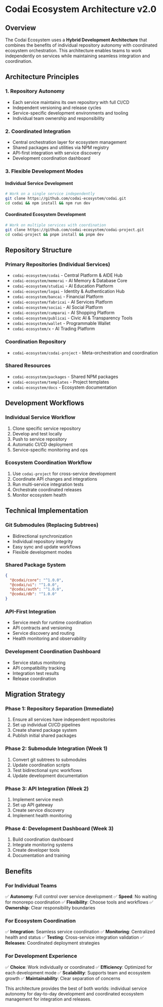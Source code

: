 # Codai Ecosystem Architecture v2.0

## Overview

The Codai Ecosystem uses a **Hybrid Development Architecture** that combines the benefits of individual repository autonomy with coordinated ecosystem orchestration. This architecture enables teams to work independently on services while maintaining seamless integration and coordination.

## Architecture Principles

### 1. **Repository Autonomy**
- Each service maintains its own repository with full CI/CD
- Independent versioning and release cycles
- Service-specific development environments and tooling
- Individual team ownership and responsibility

### 2. **Coordinated Integration**
- Central orchestration layer for ecosystem management
- Shared packages and utilities via NPM registry
- API-first integration with service discovery
- Development coordination dashboard

### 3. **Flexible Development Modes**

#### Individual Service Development
```bash
# Work on a single service independently
git clone https://github.com/codai-ecosystem/codai.git
cd codai && npm install && npm run dev
```

#### Coordinated Ecosystem Development
```bash
# Work on multiple services with coordination
git clone https://github.com/codai-ecosystem/codai-project.git
cd codai-project && pnpm install && pnpm dev
```

## Repository Structure

### Primary Repositories (Individual Services)
- `codai-ecosystem/codai` - Central Platform & AIDE Hub
- `codai-ecosystem/memorai` - AI Memory & Database Core  
- `codai-ecosystem/studiai` - AI Education Platform
- `codai-ecosystem/logai` - Identity & Authentication Hub
- `codai-ecosystem/bancai` - Financial Platform
- `codai-ecosystem/fabricai` - AI Services Platform
- `codai-ecosystem/sociai` - AI Social Platform
- `codai-ecosystem/cumparai` - AI Shopping Platform
- `codai-ecosystem/publicai` - Civic AI & Transparency Tools
- `codai-ecosystem/wallet` - Programmable Wallet
- `codai-ecosystem/x` - AI Trading Platform

### Coordination Repository
- `codai-ecosystem/codai-project` - Meta-orchestration and coordination

### Shared Resources
- `codai-ecosystem/packages` - Shared NPM packages
- `codai-ecosystem/templates` - Project templates
- `codai-ecosystem/docs` - Ecosystem documentation

## Development Workflows

### Individual Service Workflow
1. Clone specific service repository
2. Develop and test locally
3. Push to service repository
4. Automatic CI/CD deployment
5. Service-specific monitoring and ops

### Ecosystem Coordination Workflow
1. Use `codai-project` for cross-service development
2. Coordinate API changes and integrations
3. Run multi-service integration tests
4. Orchestrate coordinated releases
5. Monitor ecosystem health

## Technical Implementation

### Git Submodules (Replacing Subtrees)
- Bidirectional synchronization
- Individual repository integrity
- Easy sync and update workflows
- Flexible development modes

### Shared Package System
```json
{
  "@codai/core": "^1.0.0",
  "@codai/ui": "^1.0.0",
  "@codai/auth": "^1.0.0",
  "@codai/db": "^1.0.0"
}
```

### API-First Integration
- Service mesh for runtime coordination
- API contracts and versioning
- Service discovery and routing
- Health monitoring and observability

### Development Coordination Dashboard
- Service status monitoring
- API compatibility tracking
- Integration test results
- Release coordination

## Migration Strategy

### Phase 1: Repository Separation (Immediate)
1. Ensure all services have independent repositories
2. Set up individual CI/CD pipelines
3. Create shared package system
4. Publish initial shared packages

### Phase 2: Submodule Integration (Week 1)
1. Convert git subtrees to submodules
2. Update coordination scripts
3. Test bidirectional sync workflows
4. Update development documentation

### Phase 3: API Integration (Week 2)
1. Implement service mesh
2. Set up API gateway
3. Create service discovery
4. Implement health monitoring

### Phase 4: Development Dashboard (Week 3)
1. Build coordination dashboard
2. Integrate monitoring systems
3. Create developer tools
4. Documentation and training

## Benefits

### For Individual Teams
✅ **Autonomy**: Full control over service development
✅ **Speed**: No waiting for monorepo coordination
✅ **Flexibility**: Choose tools and workflows
✅ **Ownership**: Clear responsibility boundaries

### For Ecosystem Coordination
✅ **Integration**: Seamless service coordination
✅ **Monitoring**: Centralized health and status
✅ **Testing**: Cross-service integration validation
✅ **Releases**: Coordinated deployment strategies

### For Development Experience
✅ **Choice**: Work individually or coordinated
✅ **Efficiency**: Optimized for each development mode
✅ **Scalability**: Supports team and ecosystem growth
✅ **Maintainability**: Clear separation of concerns

This architecture provides the best of both worlds: individual service autonomy for day-to-day development and coordinated ecosystem management for integration and releases.
